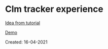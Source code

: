 # Clm tracker experience

[Idea from tutorial](https://livecodestream.dev/post/detecting-face-features-and-applying-filters-with-javascript/)

[Demo](https://hoangtran0410.github.io/p5js-playground/2021/machine-learning/clmtracker/)

Created: 16-04-2021
